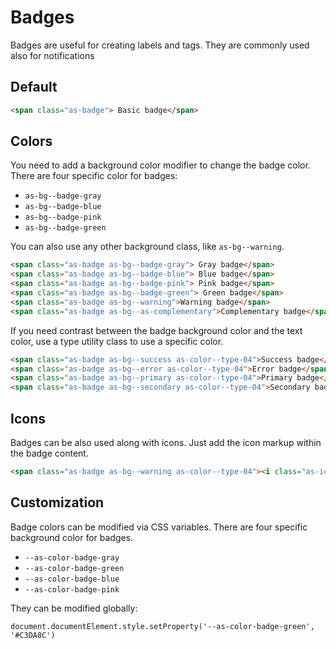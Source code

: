 # Badges

Badges are useful for creating labels and tags. They are commonly used also for notifications

## Default

```html
<span class="as-badge"> Basic badge</span>
```

## Colors

You need to add a background color modifier to change the badge color. There are four specific color for badges:
- `as-bg--badge-gray`
- `as-bg--badge-blue`
- `as-bg--badge-pink`
- `as-bg--badge-green`

You can also use any other background class, like `as-bg--warning`.

```html
<span class="as-badge as-bg--badge-gray"> Gray badge</span>
<span class="as-badge as-bg--badge-blue"> Blue badge</span>
<span class="as-badge as-bg--badge-pink"> Pink badge</span>
<span class="as-badge as-bg--badge-green"> Green badge</span>
<span class="as-badge as-bg--warning">Warning badge</span>
<span class="as-badge as-bg--as-complementary">Complementary badge</span>
```

If you need contrast between the badge background color and the text color, use a type utility class to use a specific color.

```html
<span class="as-badge as-bg--success as-color--type-04">Success badge</span>
<span class="as-badge as-bg--error as-color--type-04">Error badge</span>
<span class="as-badge as-bg--primary as-color--type-04">Primary badge</span>
<span class="as-badge as-bg--secondary as-color--type-04">Secondary badge</span>
```

## Icons

Badges can be also used along with icons. Just add the icon markup within the badge content.

```html
<span class="as-badge as-bg--warning as-color--type-04"><i class="as-icon-alert"></i>Error</span>
```

## Customization

Badge colors can be modified via CSS variables. There are four specific background color for badges.

- `--as-color-badge-gray`
- `--as-color-badge-green`
- `--as-color-badge-blue`
- `--as-color-badge-pink`

They can be modified globally:

```
document.documentElement.style.setProperty('--as-color-badge-green', '#C3DA8C')
```
